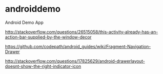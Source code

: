 # androiddemo
Android Demo App


http://stackoverflow.com/questions/26515058/this-activity-already-has-an-action-bar-supplied-by-the-window-decor

https://github.com/codepath/android_guides/wiki/Fragment-Navigation-Drawer

http://stackoverflow.com/questions/17825629/android-drawerlayout-doesnt-show-the-right-indicator-icon